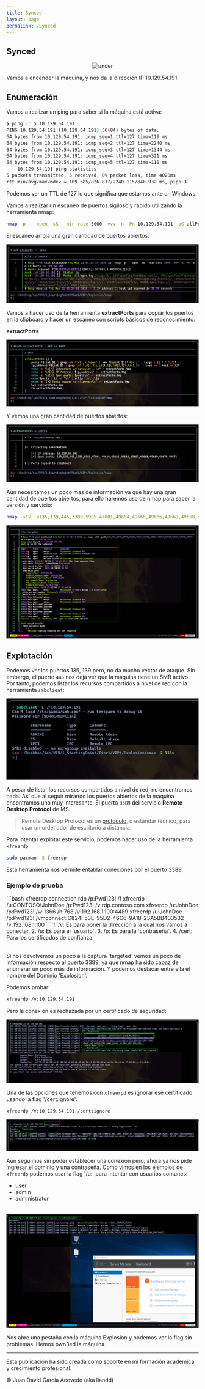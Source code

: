 ```yaml
---
title: Synced
layout: page
permalink: /Synced
---
```


<h2 class="titulo-principal">Synced</h2>
<div id="imgs" style="text-align: center;">
  <img src="/assets/images/Synced/synced" alt="under" oncontextmenu="return false;">
</div>

Vamos a encender la máquina, y nos da la dirección IP 10.129.54.191.
<h2 class="titulo-principal">Enumeración</h2>

 Vamos a realizar un ping para saber si la máquina está activa:
 
```bash
❯ ping -c 5 10.129.54.191
PING 10.129.54.191 (10.129.54.191) 56(84) bytes of data.
64 bytes from 10.129.54.191: icmp_seq=1 ttl=127 time=119 ms
64 bytes from 10.129.54.191: icmp_seq=2 ttl=127 time=2240 ms
64 bytes from 10.129.54.191: icmp_seq=3 ttl=127 time=1344 ms
64 bytes from 10.129.54.191: icmp_seq=4 ttl=127 time=321 ms
64 bytes from 10.129.54.191: icmp_seq=5 ttl=127 time=110 ms
--- 10.129.54.191 ping statistics ---
5 packets transmitted, 5 received, 0% packet loss, time 4028ms
rtt min/avg/max/mdev = 109.585/826.837/2240.115/840.932 ms, pipe 3
```

Podemos ver un TTL de 127 lo que significa que estamos ante un Windows.

Vamos a realizar un escaneo de puertos sigiloso y rápido utilizando la herramienta nmap:

```bash
nmap -p- --open -sS --min-rate 5000 -vvv -n -Pn 10.129.54.191 -oG allPorts
```

El escaneo arroja una gran cantidad de puertos abiertos:
<div style="text-align: center;">
  <img src="/assets/images/Explosion/nmap.png" alt="under" oncontextmenu="return false;">
</div>


Vamos a hacer uso de la herramienta **extractPorts** para copiar los puertos en la clipboard y hacer un escaneo con scripts básicos de reconocimiento:

**extractPorts**
<div style="text-align: center;">
  <img src="/assets/images/Explosion/extractPorts.png" alt="under" oncontextmenu="return false;">
</div>

Y vemos una gran cantidad de puertos abiertos:
<div style="text-align: center;">
  <img src="/assets/images/Explosion/ports.png" alt="under" oncontextmenu="return false;">
</div>

Aun necesitamos un poco mas de información ya que hay una gran cantidad de puertos abiertos, para ello haremos uso de nmap para saber la versión y servicio:

```bash
nmap -sCV -p135,139,445,3389,5985,47001,49664,49665,49666,49667,49668,49669,49670,49671 10.129.54.191 -oN targeted
```
<div style="text-align: center;">
  <img src="/assets/images/Explosion/nmap2.png" alt="under" oncontextmenu="return false;">
</div>

<h2 class="titulo-principal">Explotación</h2>

Podemos ver los puertos 135, 139 pero, no da mucho vector de ataque. Sin embargo, el puerto `445` nos deja ver que la máquina tiene un SMB activo. Por tanto, podemos listar los recursos compartidos a nivel de red con la herramienta `smbclient`:
<div style="text-align: center;">
  <img src="/assets/images/Explosion/smb1.png" alt="under" oncontextmenu="return false;">
</div>

A pesar de listar los recursos compartidos a nivel de red, no encontramos nada. Así que al seguir mirando los puertos abiertos de la máquina encontramos uno muy interesante. El puerto `3389` del servicio **Remote Desktop Protocol** de MS.

> Remote Desktop Protocol es un [protocolo](https://www.cloudflare.com/learning/network-layer/what-is-a-protocol/), o estándar técnico, para usar un ordenador de escritorio a distancia.

Para intentar explotar este servicio, podemos hacer uso de la herramienta `xfreerdp`.

```bash
sudo pacman -S freerdp
```

Esta herramienta nos permite entablar conexiones por el puerto 3389.

<h3 class="titulo-secundario">Ejemplo de prueba</h3>
```bash
xfreerdp connection.rdp /p:Pwd123! /f
xfreerdp /u:CONTOSO\JohnDoe /p:Pwd123! /v:rdp.contoso.com
xfreerdp /u:JohnDoe /p:Pwd123! /w:1366 /h:768 /v:192.168.1.100:4489
xfreerdp /u:JohnDoe /p:Pwd123! /vmconnect:C824F53E-95D2-46C6-9A18-23A5BB403532 /v:192.168.1.100
```
1. /v: Es para poner la dirección a la cual nos vamos a conectar.
2. /u: Es para el `usuario`.
3. /p: Es para la `contraseña`.
4. /cert: Para los certificados de confianza.
<br><br>

Si nos devolvemos un poco a la captura 'targeted' vemos un poco de información respecto al puerto 3389, ya que nmap ha sido capaz de enumerar un poco más de información. Y podemos destacar entre ella el nombre del Dominio 'Explosion'.

Podemos probar:

```bash
xfreerdp /v:10.129.54.191
```

Pero la conexión es rechazada por un certificado de seguridad:
<div style="text-align: center;">
  <img src="/assets/images/Explosion/rdp.png" alt="under" oncontextmenu="return false;">
</div>

Una de las opciones que tenemos con `xfreerpd` es ignorar ese certificado usando la flag '/cert:ignore':

```bash
xfreerdp /v:10.129.54.191 /cert:ignore
```
<div style="text-align: center;">
  <img src="/assets/images/Explosion/rpd2.png" alt="under" oncontextmenu="return false;">
</div>

Aun seguimos sin poder establecer una conexión pero, ahora ya nos pide ingresar el dominio y una contraseña. Como vimos en los ejemplos de `xfreerdp` podemos usar la flag '/u:' para intentar con usuarios comunes:

- user
- admin
- administrator
<br><br>
<div style="text-align: center;">
  <img src="/assets/images/Explosion/rpd3.png" alt="under" oncontextmenu="return false;">
</div>

Nos abre una pestaña con la máquina Explosion y podemos ver la flag sin problemas. Hemos pwn3ed la máquina.

---

Esta publicación ha sido creada como soporte en mi formación académica y crecimiento profesional.

© Juan David Garcia Acevedo (aka liandd)
